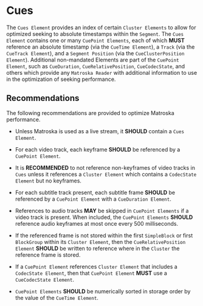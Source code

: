 # Cues

The `Cues Element` provides an index of certain `Cluster Elements` to allow for optimized
seeking to absolute timestamps within the `Segment`. The `Cues Element` contains one or
many `CuePoint Elements`, each of which **MUST** reference an absolute timestamp (via the
`CueTime Element`), a `Track` (via the `CueTrack Element`), and a `Segment Position`
(via the `CueClusterPosition Element`). Additional non-mandated Elements are part of
the `CuePoint Element`, such as `CueDuration`, `CueRelativePosition`, `CueCodecState`,
and others which provide any `Matroska Reader` with additional information to use in
the optimization of seeking performance.

## Recommendations

The following recommendations are provided to optimize Matroska performance.

- Unless Matroska is used as a live stream, it **SHOULD** contain a `Cues Element`.

- For each video track, each keyframe **SHOULD** be referenced by a `CuePoint Element`.

- It is **RECOMMENDED** to not reference non-keyframes of video tracks in `Cues` unless
  it references a `Cluster Element` which contains a `CodecState Element` but no keyframes.

- For each subtitle track present, each subtitle frame **SHOULD** be referenced by a
  `CuePoint Element` with a `CueDuration Element`.

- References to audio tracks **MAY** be skipped in `CuePoint Elements` if a video track
  is present. When included, the `CuePoint Elements` **SHOULD** reference audio keyframes
  at most once every 500 milliseconds.

- If the referenced frame is not stored within the first `SimpleBlock` or first
  `BlockGroup` within its `Cluster Element`, then the `CueRelativePosition Element`
   **SHOULD** be written to reference where in the `Cluster` the reference frame is stored.

- If a `CuePoint Element` references `Cluster Element` that includes a `CodecState Element`,
  then that `CuePoint Element` **MUST** use a `CueCodecState Element`.

- `CuePoint Elements` **SHOULD** be numerically sorted in storage order by the value of the `CueTime Element`.

